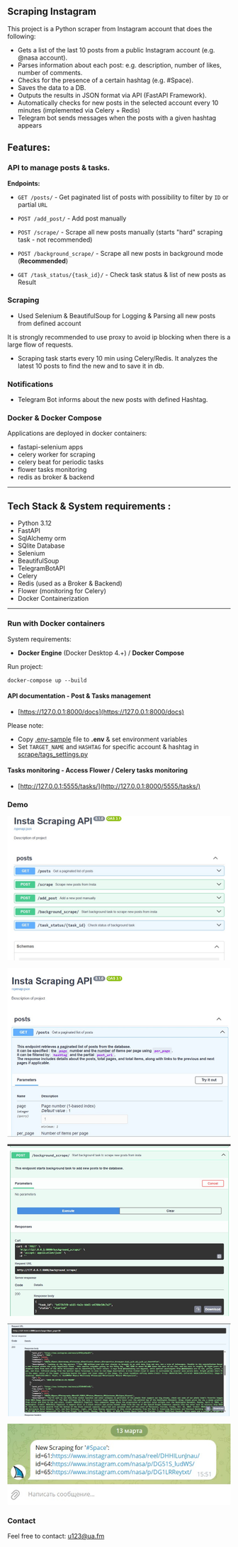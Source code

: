 ## Scraping Instagram

This project is a Python scraper from Instagram account that does the following: 
* Gets a list of the last 10 posts from a public Instagram account (e.g. @nasa account). 
* Parses information about each post: e.g. description, number of likes, number of comments. 
* Checks for the presence of a certain hashtag (e.g. #Space). 
* Saves the data to a DB. 
* Outputs the results in JSON format via API (FastAPI Framework). 
* Automatically checks for new posts in the selected account every 10 minutes (implemented via Celery + Redis) 
* Telegram bot sends messages when  the posts  with a given hashtag appears

## Features:
### API to manage posts & tasks.


  **Endpoints:** 
   * ```GET /posts/``` - Get paginated list of posts with possibility to filter by ```ID``` or partial ```URL```


   * ```POST /add_post/``` - Add post manually


   * ```POST /scrape/``` - Scrape all new posts manually (starts "hard" scraping task - not recommended)


   * ```POST /background_scrape/``` - Scrape all new posts in background mode (**Recommended**)


   * ```GET /task_status/{task_id}/``` - Check task status & list of new posts as Result

### Scraping

  * Used Selenium & BeautifulSoup for Logging & Parsing all new posts from defined account 
 
  It is strongly recommended to use proxy to avoid ip blocking when there is a large flow of requests.


 * Scraping task starts every 10 min using Celery/Redis. 
  It analyzes the latest 10 posts to find the new and to save it in db.

### Notifications 

 * Telegram Bot informs about the new posts with defined Hashtag.

### Docker & Docker Compose 

Applications are deployed in docker containers:
- fastapi-selenium apps
- celery worker for scraping
- celery beat for periodic tasks
- flower tasks monitoring
- redis as broker & backend

___
## Tech Stack & System requirements :

* Python 3.12
* FastAPI
* SqlAlchemy orm
* SQlite Database
* Selenium
* BeautifulSoup
* TelegramBotAPI
* Celery
* Redis (used as a Broker & Backend)
* Flower (monitoring for Celery)
* Docker Containerization

---

### Run with Docker containers
 System requirements:

* **Docker Engine** (Docker Desktop 4.+) / **Docker Compose** 

Run project:
```
docker-compose up --build
```

#### API documentation - Post & Tasks management
   - [https://127.0.0.1:8000/docs](https://127.0.0.1:8000/docs)

Please note:
   * Copy [.env-sample](.env.sample) file to **.env** & set environment variables
   * Set ```TARGET_NAME``` and ```HASHTAG```  for specific account & hashtag in [scrape/tags_settings.py](scrape/tags_settings.py)


#### Tasks monitoring - Access Flower / Celery tasks monitoring
   - [http://127.0.0.1:5555/tasks/](http://127.0.0.1:8000/5555/tasks/)

### Demo
![API](demo/insta01.jpg "Instagram Scraping API Project")

![API](demo/insta02.jpg "Instagram Scraping API Project")

![API](demo/insta03.jpg "Instagram Scraping API Project")

![API](demo/insta04.jpg "Instagram Scraping API Project")

![API](demo/insta05.jpg "Instagram Scraping API Project")

### Contact
Feel free to contact: u123@ua.fm
